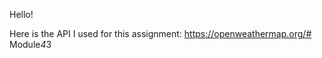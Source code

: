 Hello!

Here is the API I used for this assignment: https://openweathermap.org/#   M o d u l e _ 4 _ 3  
 